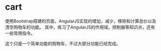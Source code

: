 # cart
使用Bootstrap搭建的页面，AngularJS实现的增加，减少，移除和计算总价以及清空购物车的功能。
其中，练习了AngularJS的作用域，控制器等知识点，还有一些常用指令。

这个只是一个简单功能的购物车，不过大部分功能已经完成。
